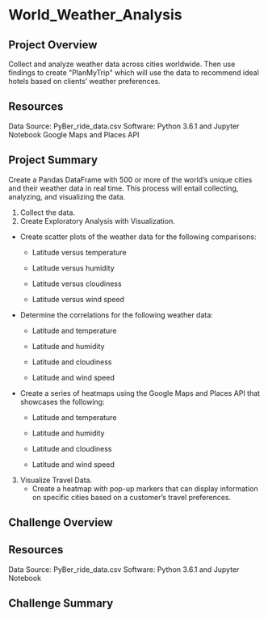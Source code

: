 # World_Weather_Analysis

## Project Overview

Collect and analyze weather data across cities worldwide. Then use findings to create "PlanMyTrip" which will use the data to recommend ideal hotels based on clients’ weather preferences. 

## Resources

Data Source: PyBer_ride_data.csv 
Software: Python 3.6.1 and Jupyter Notebook
Google Maps and Places API

## Project Summary

Create a Pandas DataFrame with 500 or more of the world’s unique cities and their weather data in real time. This process will entail collecting, analyzing, and visualizing the data.

1. Collect the data.
2. Create Exploratory Analysis with Visualization.
- Create scatter plots of the weather data for the following comparisons:
    - Latitude versus temperature
    
    - Latitude versus humidity
     
    - Latitude versus cloudiness
    
    - Latitude versus wind speed
- Determine the correlations for the following weather data:
    - Latitude and temperature
    
    - Latitude and humidity
    
    - Latitude and cloudiness
    
    - Latitude and wind speed
- Create a series of heatmaps using the Google Maps and Places API that showcases the following:
    - Latitude and temperature
    
    - Latitude and humidity
    
    - Latitude and cloudiness
    
    - Latitude and wind speed
3. Visualize Travel Data. 
    - Create a heatmap with pop-up markers that can display information on specific cities based on a customer’s travel preferences.
    
## Challenge Overview

## Resources

Data Source: PyBer_ride_data.csv 
Software: Python 3.6.1 and Jupyter Notebook

## Challenge Summary 
